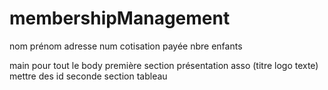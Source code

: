 # membershipManagement
nom prénom adresse num cotisation payée nbre enfants

main pour tout le body
première section présentation asso (titre logo texte)
mettre des id
seconde section tableau